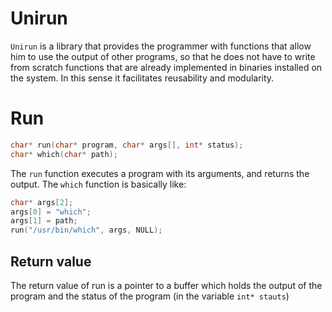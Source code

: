 # Unirun

`Unirun` is a library that provides the programmer with functions that allow him to use the output of other programs, so that he does not have to write from scratch functions that are already implemented in binaries installed on the system. In this sense it facilitates reusability and modularity.

# Run
```c
char* run(char* program, char* args[], int* status);
char* which(char* path);
```

The `run` function executes a program with its arguments, and returns the output. The `which` function is basically like:
```c
char* args[2];
args[0] = "which";
args[1] = path;
run("/usr/bin/which", args, NULL);
```

## Return value
The return value of run is a pointer to a buffer which holds the output of the program and the status of the program (in the variable `int* stauts`)